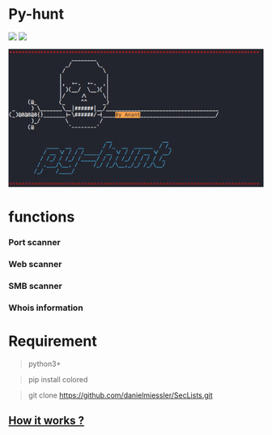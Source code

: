 # Py-hunt
![](https://img.shields.io/pypi/pyversions/3)
![](https://img.shields.io/badge/Checked-Linux-orange)

![](https://github.com/Anant1711/web/blob/master/images/pyhunt/banner11.png)

# functions
  <h3>Port scanner</h3>
  <h3>Web scanner</h3>
  <h3>SMB scanner</h3>
  <h3>Whois information</h3>

# Requirement
  > python3+
  
  > pip install colored
  
  >git clone https://github.com/danielmiessler/SecLists.git
  
[<h2> How it works ? </h2>](https://anant1711.github.io/web/pyhunt.html) 

  
